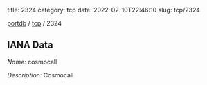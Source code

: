 title: 2324
category: tcp
date: 2022-02-10T22:46:10
slug: tcp/2324

[portdb](/) / [tcp](/category/tcp.html) / 2324


## IANA Data

_Name:_ cosmocall

_Description:_ Cosmocall

